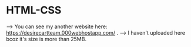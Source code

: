 # HTML-CSS

--> You can see my another website here: https://desirecartteam.000webhostapp.com/ .
--> I haven't uploaded here bcoz it's size is more than 25MB.
